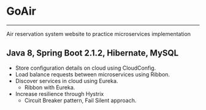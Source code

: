 # GoAir
***
Air reservation system website to practice microservices implementation

## Java 8, Spring Boot 2.1.2, Hibernate, MySQL

* Store configuration details on cloud using CloudConfig.
* Load balance requests between microservices using Ribbon.
* Discover services in cloud using Eureka.
  * Ribbon with Eureka.
* Increase resilience through Hystrix
  * Circuit Breaker pattern, Fail Silent approach.
